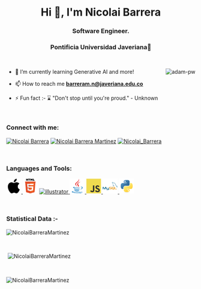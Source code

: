 <h1 align="center">Hi 👋, I'm Nicolai Barrera </h1>
<h3 align="center">Software Engineer.</h3>
<h3 align="center">Pontificia Universidad Javeriana🌟</h3>
<br>

<p><img align="right" src="https://i.giphy.com/media/v1.Y2lkPTc5MGI3NjExNjNrMDVrd2VkYmdxYWR5bHVkYzNkdnA0ZmV1MGoxOTg1ZmR0bTMweCZlcD12MV9pbnRlcm5hbF9naWZfYnlfaWQmY3Q9Zw/LaVp0AyqR5bGsC5Cbm/giphy.gif" alt="adam-pw" /></p>


- 🌱 I’m currently learning Generative AI and more!

- 📫 How to reach me **barreram.n@javeriana.edu.co**

- ⚡ Fun fact :- ⌛ "Don't stop until you're proud." - Unknown

<br>

<h3 align="left">Connect with me:</h3>
<p align="left">
  <a href="https://www.linkedin.com/in/nicolai-barrera-fullstack-/" target="blank"><img align="center"
      src="https://raw.githubusercontent.com/rahuldkjain/github-profile-readme-generator/master/src/images/icons/Social/linked-in-alt.svg"
      alt="Nicolai Barrera" height="30" width="40" /></a>
  <a href="https://www.facebook.com/nicolai.barreramartinez/" target="blank"><img align="center"
      src="https://raw.githubusercontent.com/rahuldkjain/github-profile-readme-generator/master/src/images/icons/Social/facebook.svg"
      alt="Nicolai Barrera Martinez" height="30" width="40" /></a>
  <a href="https://www.instagram.com/nicolai_barrera/" target="blank"><img align="center"
      src="https://raw.githubusercontent.com/rahuldkjain/github-profile-readme-generator/master/src/images/icons/Social/instagram.svg"
      alt="Nicolai_Barrera" height="30" width="40" /></a>
  </p>
  
<br>

<h3 align="left">Languages and Tools:</h3>
<p align="left"> <a href="https://github.com/devicons/devicon/blob/master/icons/apple/apple-original.svg" target="_blank" rel="noreferrer"> <img
      src="https://github.com/devicons/devicon/blob/master/icons/apple/apple-original.svg"
      alt="IOS" width="40" height="40" /> </a> <a href="https://getbootstrap.com" target="_blank" rel="noreferrer">
    </a> 
 <img
      src="https://raw.githubusercontent.com/devicons/devicon/master/icons/html5/html5-original-wordmark.svg"
      alt="html5" width="40" height="40" /> </a> <a href="https://www.adobe.com/in/products/illustrator.html"
    target="_blank" rel="noreferrer"> <img
      src="https://www.vectorlogo.zone/logos/adobe_illustrator/adobe_illustrator-icon.svg" alt="illustrator" width="40"
      height="40" /> </a> <a href="https://www.java.com" target="_blank" rel="noreferrer"> <img
      src="https://raw.githubusercontent.com/devicons/devicon/master/icons/java/java-original.svg" alt="java" width="40"
      height="40" /> </a> <a href="https://developer.mozilla.org/en-US/docs/Web/JavaScript" target="_blank"
    rel="noreferrer"> <img
      src="https://raw.githubusercontent.com/devicons/devicon/master/icons/javascript/javascript-original.svg"
      alt="javascript" width="40" height="40" /> </a> <a href="https://www.mysql.com/" target="_blank" rel="noreferrer"> <img
      src="https://raw.githubusercontent.com/devicons/devicon/master/icons/mysql/mysql-original-wordmark.svg"
      alt="mysql" width="40" height="40" /> </a> </a>
     <img
      src="https://raw.githubusercontent.com/devicons/devicon/master/icons/python/python-original.svg" alt="python"
      width="40" height="40" /> </a> </p>

<br>

<h3>Statistical Data :-</h3>
<p><img align="center"
    src="https://github-readme-stats.vercel.app/api/top-langs?username=NicolaiBarreraMartinez&show_icons=true&locale=en&bg_color=0d1117&text_color=ffffff&layout=compact"
    alt="NicolaiBarreraMartinez" 
    bg_color=#808080/></p>

<br>

<p>&nbsp;<img align="center" src="https://github-readme-stats.vercel.app/api?username=NicolaiBarreraMartinez&show_icons=true&locale=en&bg_color=0d1117&text_color=ffffff&repo=convoychat"
    alt="NicolaiBarreraMartinez" /></p>

<br>

<p><img align="center" src="https://github-readme-streak-stats.herokuapp.com/?user=NicolaiBarreraMartinez&theme=dark&background=0d1117&date_format=M%20j%5B%2C%20Y%5D" alt="NicolaiBarreraMartinez" /></p>
      
